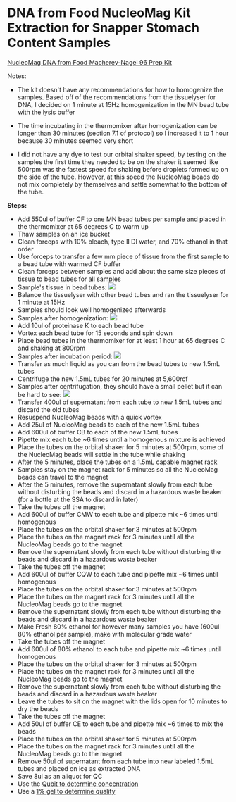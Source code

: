 # DNA from Food NucleoMag Kit Extraction for Snapper Stomach Content Samples

[NucleoMag DNA from Food Macherey-Nagel 96 Prep Kit](https://www.mn-net.com/us/nucleomag-dna-food-kit-for-dna-purification-from-food-744945.4?c=5369)

Notes:

- The kit doesn&#39;t have any recommendations for how to homogenize the samples. Based off of the recommendations from the tissuelyser for DNA, I decided on 1 minute at 15Hz homogenization in the MN bead tube with the lysis buffer

- The time incubating in the thermomixer after homogenization can be longer than 30 minutes (section 7.1 of protocol) so I increased it to 1 hour because 30 minutes seemed very short

- I did not have any dye to test our orbital shaker speed, by testing on the samples the first time they needed to be on the shaker it seemed like 500rpm was the fastest speed for shaking before droplets formed up on the side of the tube. However, at this speed the NucleoMag beads do not mix completely by themselves and settle somewhat to the bottom of the tube.

**Steps:**

-  Add 550ul of buffer CF to one MN bead tubes per sample and placed in the thermomixer at 65 degrees C to warm up
- Thaw samples on an ice bucket
- Clean forceps with 10% bleach, type II DI water, and 70% ethanol in that order
- Use forceps to transfer a few mm piece of tissue from the first sample to a bead tube with warmed CF buffer
- Clean forceps between samples and add about the same size pieces of tissue to bead tubes for all samples
- Sample&#39;s tissue in bead tubes:
![](https://raw.githubusercontent.com/meschedl/PPP-Lab-Resources/master/images/Screen%20Shot%202021-08-09%20at%204.18.29%20PM.png)
- Balance the tissuelyser with other bead tubes and ran the tissuelyser for 1 minute at 15Hz
- Samples should look well homogenized afterwards
- Samples after homogenization:
![](https://raw.githubusercontent.com/meschedl/PPP-Lab-Resources/master/images/Screen%20Shot%202021-08-09%20at%204.18.40%20PM.png)
- Add 10ul of proteinase K to each bead tube
- Vortex each bead tube for 15 seconds and spin down
- Place bead tubes in the thermomixer for at least 1 hour at 65 degrees C and shaking at 800rpm
- Samples after incubation period:
![](https://raw.githubusercontent.com/meschedl/PPP-Lab-Resources/master/images/Screen%20Shot%202021-08-09%20at%204.18.47%20PM.png)
- Transfer as much liquid as you can from the bead tubes to new 1.5mL tubes
- Centrifuge the new 1.5mL tubes for 20 minutes at 5,600rcf
- Samples after centrifugation, they should have a small pellet but it can be hard to see:
![](https://raw.githubusercontent.com/meschedl/PPP-Lab-Resources/master/images/Screen%20Shot%202021-08-09%20at%204.18.52%20PM.png)
- Transfer 400ul of supernatant from each tube to new 1.5mL tubes and discard the old tubes
- Resuspend NucleoMag beads with a quick vortex
- Add 25ul of NucleoMag beads to each of the new 1.5mL tubes
- Add 600ul of buffer CB to each of the new 1.5mL tubes
- Pipette mix each tube ~6 times until a homogenous mixture is achieved
- Place the tubes on the orbital shaker for 5 minutes at 500rpm, some of the NucleoMag beads will settle in the tube while shaking
- After the 5 minutes, place the tubes on a 1.5mL capable magnet rack
- Samples stay on the magnet rack for 5 minutes so all the NucleoMag beads can travel to the magnet
- After the 5 minutes, remove the supernatant slowly from each tube without disturbing the beads and discard in a hazardous waste beaker (for a bottle at the SSA to discard in later)
- Take the tubes off the magnet
- Add 600ul of buffer CMW to each tube and pipette mix ~6 times until homogenous
- Place the tubes on the orbital shaker for 3 minutes at 500rpm
- Place the tubes on the magnet rack for 3 minutes until all the NucleoMag beads go to the magnet
- Remove the supernatant slowly from each tube without disturbing the beads and discard in a hazardous waste beaker
- Take the tubes off the magnet
- Add 600ul of buffer CQW to each tube and pipette mix ~6 times until homogenous
- Place the tubes on the orbital shaker for 3 minutes at 500rpm
- Place the tubes on the magnet rack for 3 minutes until all the NucleoMag beads go to the magnet
- Remove the supernatant slowly from each tube without disturbing the beads and discard in a hazardous waste beaker
- Make Fresh 80% ethanol for however many samples you have (600ul 80% ethanol per sample), make with molecular grade water
- Take the tubes off the magnet
- Add 600ul of 80% ethanol to each tube and pipette mix ~6 times until homogenous
- Place the tubes on the orbital shaker for 3 minutes at 500rpm
- Place the tubes on the magnet rack for 3 minutes until all the NucleoMag beads go to the magnet
- Remove the supernatant slowly from each tube without disturbing the beads and discard in a hazardous waste beaker
- Leave the tubes to sit on the magnet with the lids open for 10 minutes to dry the beads
- Take the tubes off the magnet
- Add 50ul of buffer CE to each tube and pipette mix ~6 times to mix the beads
- Place the tubes on the orbital shaker for 5 minutes at 500rpm
- Place the tubes on the magnet rack for 3 minutes until all the NucleoMag beads go to the magnet
- Remove 50ul of supernatant from each tube into new labeled 1.5mL tubes and placed on ice as extracted DNA
- Save 8ul as an aliquot for QC
- Use the [Qubit to determine concentration](https://github.com/meschedl/PPP-Lab-Resources/blob/master/Protocols_and_Lab_Resources/DNA_Quality_Control/Biotium_Prada_DNA_Qubit.md)
- Use a [1% gel to determine quality](https://github.com/meschedl/PPP-Lab-Resources/blob/master/Protocols_and_Lab_Resources/DNA_Quality_Control/Agrose-Gel-Protocol.md)
